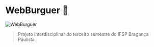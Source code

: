 # WebBurguer 🍔

![WebBurguer](https://i.ibb.co/XWq1jHn/webburguer.png)

> Projeto interdisciplinar do terceiro semestre do IFSP Bragança Paulista
